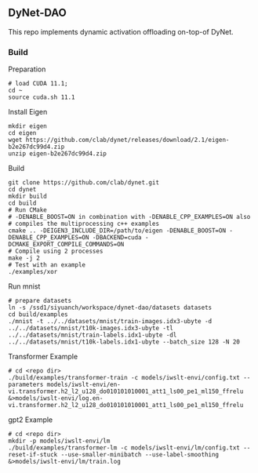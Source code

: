 ## DyNet-DAO 

This repo implements dynamic activation offloading on-top-of DyNet. 

### Build

Preparation
```
# load CUDA 11.1;
cd ~ 
source cuda.sh 11.1 
```

Install Eigen 
```
mkdir eigen
cd eigen
wget https://github.com/clab/dynet/releases/download/2.1/eigen-b2e267dc99d4.zip
unzip eigen-b2e267dc99d4.zip
```

Build 
```
git clone https://github.com/clab/dynet.git
cd dynet
mkdir build
cd build
# Run CMake
# -DENABLE_BOOST=ON in combination with -DENABLE_CPP_EXAMPLES=ON also
# compiles the multiprocessing c++ examples
cmake .. -DEIGEN3_INCLUDE_DIR=/path/to/eigen -DENABLE_BOOST=ON -DENABLE_CPP_EXAMPLES=ON -DBACKEND=cuda -DCMAKE_EXPORT_COMPILE_COMMANDS=ON
# Compile using 2 processes
make -j 2
# Test with an example
./examples/xor
```

Run mnist 
```
# prepare datasets 
ln -s /ssd1/siyuanch/workspace/dynet-dao/datasets datasets 
cd build/examples 
./mnist -t ../../datasets/mnist/train-images.idx3-ubyte -d ../../datasets/mnist/t10k-images.idx3-ubyte -tl ../../datasets/mnist/train-labels.idx1-ubyte -dl ../../datasets/mnist/t10k-labels.idx1-ubyte --batch_size 128 -N 20
```

Transformer Example 
```
# cd <repo dir>
./build/examples/transformer-train -c models/iwslt-envi/config.txt --parameters models/iwslt-envi/en-vi.transformer.h2_l2_u128_do010101010001_att1_ls00_pe1_ml150_ffrelu &>models/iwslt-envi/log.en-vi.transformer.h2_l2_u128_do010101010001_att1_ls00_pe1_ml150_ffrelu
```

gpt2 Example
```
# cd <repo dir>
mkdir -p models/iwslt-envi/lm
./build/examples/transformer-lm -c models/iwslt-envi/lm/config.txt --reset-if-stuck --use-smaller-minibatch --use-label-smoothing &>models/iwslt-envi/lm/train.log
```
<!-- <div align="center">
  <img alt="DyNet" src="doc/source/images/dynet_logo.png"><br><br>
</div>

---

[![Build Status (Travis CI)](https://travis-ci.org/clab/dynet.svg?branch=master)](https://travis-ci.org/clab/dynet)
[![Build Status (AppVeyor)](https://ci.appveyor.com/api/projects/status/github/clab/dynet?svg=true)](https://ci.appveyor.com/project/danielh/dynet-c3iuq)
[![Build Status (Docs)](https://readthedocs.org/projects/dynet/badge/?version=latest)](http://dynet.readthedocs.io/en/latest/)
[![PyPI version](https://badge.fury.io/py/dyNET.svg)](https://badge.fury.io/py/dyNET)

The Dynamic Neural Network Toolkit

- [General](#general)
- [Installation](#installation)
  - [C++](#c-installation)
  - [Python](#python-installation)
- [Getting Started](#getting-started)
- [Citing](#citing)
- [Releases and Contributing](#releases-and-contributing)


## General

DyNet is a neural network library developed by Carnegie Mellon University and many others. It is written in C++ (with bindings in Python) and is designed to be efficient when run on either CPU or GPU, and to work well with networks that have dynamic structures that change for every training instance. For example, these kinds of networks are particularly important in natural language processing tasks, and DyNet has been used to build state-of-the-art systems for [syntactic parsing](https://github.com/clab/lstm-parser), [machine translation](https://github.com/neubig/lamtram), [morphological inflection](https://github.com/mfaruqui/morph-trans), and many other application areas.

Read the [documentation](http://dynet.readthedocs.io/en/latest/) to get started, and feel free to contact the [dynet-users group](https://groups.google.com/forum/#!forum/dynet-users) group with any questions (if you want to receive email make sure to select "all email" when you sign up). We greatly appreciate any bug reports and contributions, which can be made by filing an issue or making a pull request through the [github page](http://github.com/clab/dynet).

You can also read more technical details in our [technical report](https://arxiv.org/abs/1701.03980).

## Getting started

You can find tutorials about using DyNet [here (C++)](http://dynet.readthedocs.io/en/latest/tutorial.html#c-tutorial) and [here (python)](http://dynet.readthedocs.io/en/latest/tutorial.html#python-tutorial), and [here (EMNLP 2016 tutorial)](https://github.com/clab/dynet_tutorial_examples).

One aspect that sets DyNet apart from other tookits is the **auto-batching** feature. See the [documentation](http://dynet.readthedocs.io/en/latest/minibatch.html) about batching.

The `example` folder contains a variety of examples in C++ and python.


## Installation

DyNet relies on a number of external programs/libraries including CMake and
Eigen. CMake can be installed from standard repositories.

For example on **Ubuntu Linux**:

    sudo apt-get install build-essential cmake

Or on **macOS**, first make sure the Apple Command Line Tools are installed, then
get CMake, and Mercurial with either homebrew or macports:

    xcode-select --install
    brew install cmake  # Using homebrew.
    sudo port install cmake # Using macports.

On **Windows**, see [documentation](http://dynet.readthedocs.io/en/latest/install.html#windows-support).

To compile DyNet you also need a [specific version of the Eigen
library](https://github.com/clab/dynet/releases/download/2.1/eigen-b2e267dc99d4.zip). **If you use any of the
released versions, you may get assertion failures or compile errors.**
You can get it easily using the following command:

    mkdir eigen
    cd eigen
    wget https://github.com/clab/dynet/releases/download/2.1/eigen-b2e267dc99d4.zip
    unzip eigen-b2e267dc99d4.zip


### C++ installation

You can install dynet for C++ with the following commands

    # Clone the github repository
    git clone https://github.com/clab/dynet.git
    cd dynet
    mkdir build
    cd build
    # Run CMake
    # -DENABLE_BOOST=ON in combination with -DENABLE_CPP_EXAMPLES=ON also
    # compiles the multiprocessing c++ examples
    cmake .. -DEIGEN3_INCLUDE_DIR=/path/to/eigen -DENABLE_CPP_EXAMPLES=ON
    # Compile using 2 processes
    make -j 2
    # Test with an example
    ./examples/xor

For more details refer to the [documentation](http://dynet.readthedocs.io/en/latest/install.html#building)

### Python installation

You can install DyNet for python by using the following command

    pip install git+https://github.com/clab/dynet#egg=dynet

For more details refer to the [documentation](http://dynet.readthedocs.io/en/latest/python.html#installing-dynet-for-python)

## Citing

If you use DyNet for research, please cite this report as follows:

    @article{dynet,
      title={DyNet: The Dynamic Neural Network Toolkit},
      author={Graham Neubig and Chris Dyer and Yoav Goldberg and Austin Matthews and Waleed Ammar and Antonios Anastasopoulos and Miguel Ballesteros and David Chiang and Daniel Clothiaux and Trevor Cohn and Kevin Duh and Manaal Faruqui and Cynthia Gan and Dan Garrette and Yangfeng Ji and Lingpeng Kong and Adhiguna Kuncoro and Gaurav Kumar and Chaitanya Malaviya and Paul Michel and Yusuke Oda and Matthew Richardson and Naomi Saphra and Swabha Swayamdipta and Pengcheng Yin},
      journal={arXiv preprint arXiv:1701.03980},
      year={2017}
    }


## Contributing

We welcome any contribution to DyNet! You can find the contributing guidelines [here](http://dynet.readthedocs.io/en/latest/contributing.html) -->
